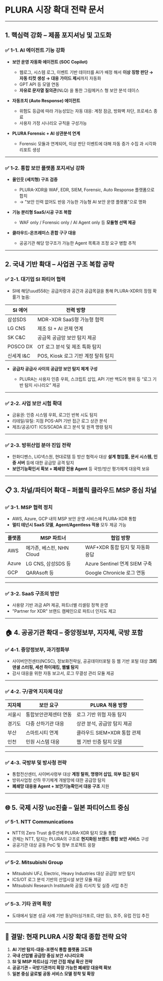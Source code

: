 # PLURA 시장 확대 전략 문서

---

## 1. 핵심력 강화 – 제품 포지셔닝 및 고도화

### ✅ 1-1. AI 에이전트 기능 강화

* **보안 운영 자동화 에이전트 (SOC Copilot)**

  * 웹로그, 시스템 로그, 이벤트 기반 데이터를 AI가 배정 해서 **이상 징항 판단 → 자동 티컷 생성 → 대응 가이드 제시**까지 자동화
  * GPT API 등 모델 연동
  * **자유로 문자열 질의관**(NLQ) 을 통한 그림메커스 형 보안 분석 데이스

* **자동조치 (Auto Response) 에이전트**

  * 위험도 등급에 따라 가능성있는 자동 대응: 계정 잠금, 방화벽 차단, 프로세스 종료
  * 사용자 가정 시나리오 규칙을 구성가능

* **PLURA Forensic + AI 상관분석 연계**

  * Forensic 모듈과 연계되어, 이상 판단 이벤트에 대해 자동 증가 수집 과 시각화 리포트 생성

---

### ✅ 1-2. 통합 보안 플랫폼 포지셔닝 강화

* **올인웃 (세치형) 구조 검증**

  * PLURA-XDR을 WAF, EDR, SIEM, Forensic, Auto Response 플랫폼으로 합치
  * → "보안 인력 없어도 반응 가능한 가능형 AI 보안 운영 플랫폼"으로 명화

* **기능 분리형 SaaS/시공 구조 복합**

  * WAF only / Forensic only / AI Agent only 등 **모듈형 선택 제공**

* **클라우드-온프레미스 혼합 구구 대응**

  * 공공기관 해당 망구조가 가능한 Agent 목록과 조정 요구 병합 추적

---

## 2. 국내 기반 확대 – 사업권 구조 복합 공략

### ✅ 2-1. 대기업 SI 파티어 협력

* SI에 해당\uud558는 공급차량과 공간과 공급목걸을 통해 PLURA-XDR의 장점 확률가 높음:

| SI 에어    | 전력 방향                     |
| -------- | ------------------------- |
| 삼성SDS    | MDR-XDR SaaS형 가능형 협력      |
| LG CNS   | 제조 SI + AI 관제 연계          |
| SK C\&C  | 공급목 공급망 보안 탐지 제공          |
| POSCO DX | OT 로그 분석 및 제조 특화 탐지       |
| 신세계 I\&C | POS, Kiosk 로그 기반 계정 탈취 탐지 |

* **공급차 공급사 사이의 공급망 보안 탐지 체계 구성**

  * PLURA는 사용자 인증 우회, 스크립트 삽입, API 기반 백도어 행위 등 “로그 기반 탐지 시나리오” 제공

---

### ✅ 2-2. 사업 보안 시험 확대

* 금융권: 인증 시스템 우회, 로그인 반복 시도 탐지
* 리테일/유틸: 지점 POS-API 기반 접근 로그 상관 분석
* 제조/공공/OT: ICS/SCADA 로그 분석 및 원격 명령 탐지

---

### ✅ 2-3. 방위산업 분야 진입 전략

* 한화디펜스, LIG넥스원, 현대로템 등 방산 협력사 대상 **설계 협업툴, 문서 시스템, 인증 서버** 등에 대한 공급망 공격 탐지
* **보안기능확인서 확보 + 폐쇄망 전용 Agent** 등 국방/방산 평가체계 대응력 보유

---

## 📋 3. 차널/파티어 확대 – 퍼블릭 클라우드 MSP 중심 차널

### ✅ 3-1. MSP 협력 정치

* AWS, Azure, GCP 내의 MSP 보안 운영 서비스에 PLURA-XDR 통합
* **멀티 테넌시 SaaS 모델**, **Agent/Agentless 적용** 모두 제공 가능

| 플랫폼   | MSP 파트너             | 협업 방향                     |
| ----- | ------------------- | ------------------------- |
| AWS   | 메가존, 베스핀, NHN Cloud | WAF+XDR 통합 탐지 및 자동화 응답    |
| Azure | LG CNS, 삼성SDS 등     | Azure Sentinel 연계 SIEM 구축 |
| GCP   | QARAsoft 등          | Google Chronicle 로그 연동    |

---

### ✅ 3-2. SaaS 구조의 방안

* 사용량 기반 과금 API 제공, 파트너별 리셀링 정책 운영
* "Partner for XDR" 브랜드 캠페인으로 파트너 인지도 제고

---

## 🏠 4. 공공기관 확대 – 중앙정보부, 지자체, 국방 포함

### ✅ 4-1. 중앙정보부, 과기정화부

* 사이버안전센터(NCSC), 정보화전략실, 공공데이터포털 등 웹 기반 포털 대상 **크리덴셜 스터핑, 세션 하이재킹, 웹쉘 탐지**
* 감사 대응을 위한 자동 보고서, 로그 무결성 관리 모듈 제공

---

### ✅ 4-2. 구/광역 지자체 대상

| 지자체 | 보안 요구       | PLURA 적용 방향         |
| --- | ----------- | ------------------- |
| 서울시 | 통합보안관제센터 연동 | 로그 기반 위협 자동 탐지      |
| 경기도 | 다중 산하기관 대응  | 상관 분석, 공급망 탐지 제공    |
| 부산  | 스마트시티 연계    | 클라우드 SIEM+XDR 통합 관제 |
| 인천  | 민원 시스템 대응   | 웹 기반 인증 탐지 모델       |

---

### ✅ 4-3. 국방부 및 방사청 전략

* 통합전산센터, 사이버사령부 대상 **계정 탈취, 명령어 삽입, 외부 접근 탐지**
* 방위사업청 산하 무기체계 개발망에 대한 공급망 탐지
* **폐쇄망 대응용 Agent + 보안기능확인서 대응 구조** 지원

---

## 🌐 5. 국제 시장  \uc진출 – 일본 파티어스트 중심

### ✅ 5-1. NTT Communications

* NTT의 Zero Trust 솔루션에 PLURA-XDR 탐지 모듈 통합
* 관제는 NTT, 탐지는 PLURA의 구조로 **현지화된 브랜드 통합 보안 서비스** 구성
* 공공기관 대상 공동 PoC 및 정부 프로젝트 응찰

---

### ✅ 5-2. Mitsubishi Group

* Mitsubishi UFJ, Electric, Heavy Industries 대상 공급망 보안 탐지
* ICS/OT 로그 분석 기반의 산업시설 보안 모듈 제공
* Mitsubishi Research Institute와 공동 리서치 및 실증 사업 추진

---

### ✅ 5-3. 기타 권역 확장

* 도태에서 일본 성공 사례 기반 동남아(싱가포르, 대만 등), 호주, 유럽 진입 추진

---

## 🔄 결말: 현재 PLURA 시장 확대 종합 전략 요약

1. **AI 기반 탐지-대응-포렌식 통합 플랫폼 고도화**
2. **국내 산업별 공급망 중심 보안 시나리오화**
3. **SI 및 MSP 파트너십 기반 간접 채널 확산 전략**
4. **공공기관 – 국방기관까지 확장 가능한 폐쇄망 대응력 확보**
5. **일본 중심 글로벌 공동 서비스 모델 정착 및 확장**
